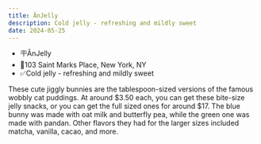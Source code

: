 ```yaml
---
title: ĂnJelly
description: Cold jelly - refreshing and mildly sweet
date: 2024-05-25
---
```


-   🪧ĂnJelly
-   📍103 Saint Marks Place, New York, NY
-   ✅Cold jelly - refreshing and mildly sweet

These cute jiggly bunnies are the tablespoon-sized versions of
the famous wobbly cat puddings. At around $3.50 each, you can get these
bite-size jelly snacks, or you can get the full sized ones for around $17. The
blue bunny was made with oat milk and butterfly pea, while the green one was
made with pandan. Other flavors they had for the larger sizes included matcha,
vanilla, cacao, and more.

